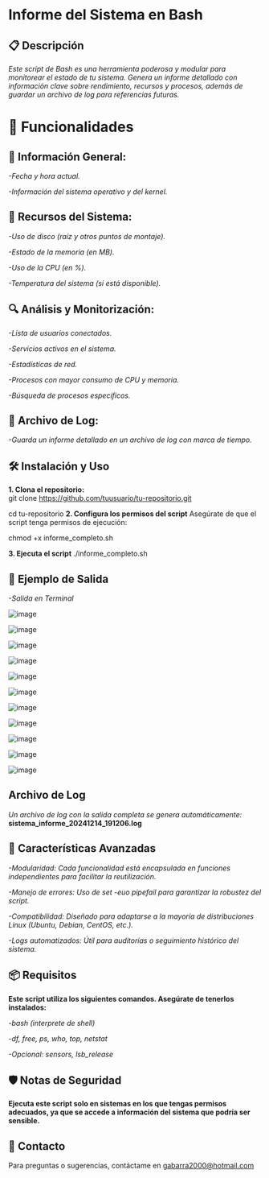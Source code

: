 # Informe del Sistema en Bash
## 📋 Descripción

*Este script de Bash es una herramienta poderosa y modular para monitorear el estado de tu sistema. Genera un informe detallado con información clave sobre rendimiento, recursos y procesos, además de guardar un archivo de log para referencias futuras.*

# 🚀 Funcionalidades

## 📅 Información General:
*-Fecha y hora actual.*

*-Información del sistema operativo y del kernel.*

## 💾 Recursos del Sistema:
*-Uso de disco (raíz y otros puntos de montaje).*

*-Estado de la memoria (en MB).*

*-Uso de la CPU (en %).*

*-Temperatura del sistema (si está disponible).*

## 🔍 Análisis y Monitorización:
*-Lista de usuarios conectados.*

*-Servicios activos en el sistema.*

*-Estadísticas de red.*

*-Procesos con mayor consumo de CPU y memoria.*

*-Búsqueda de procesos específicos.*

## 📂 Archivo de Log:
*-Guarda un informe detallado en un archivo de log con marca de tiempo.*

## 🛠️ Instalación y Uso
   
**1. Clona el repositorio:**   
   git clone https://github.com/tuusuario/tu-repositorio.git

   cd tu-repositorio
**2. Configura los permisos del script**
   Asegúrate de que el script tenga permisos de ejecución:

   chmod +x informe_completo.sh

**3. Ejecuta el script**
   ./informe_completo.sh

## 📝 Ejemplo de Salida
*-Salida en Terminal*

![image](https://github.com/user-attachments/assets/671a8c81-8eaa-4610-bbca-aadb67f92a3a)

![image](https://github.com/user-attachments/assets/af6b29fe-4b0c-4ed1-8441-a7aabe4eb0f5)

![image](https://github.com/user-attachments/assets/bcc65096-cb7f-4592-a406-184a061e9881)

![image](https://github.com/user-attachments/assets/507b86ef-3943-43b1-814a-aaf0130b4af9)

![image](https://github.com/user-attachments/assets/64a92587-5260-4bb0-9aaa-c6e2b20a3fb7)

![image](https://github.com/user-attachments/assets/ce29936a-4e97-4371-ba59-791bf1c8910a)

![image](https://github.com/user-attachments/assets/5619208b-6f72-4c2e-b294-d0f27134ac9e)

![image](https://github.com/user-attachments/assets/3ef96236-11c8-420a-b015-29b4b09e7ee2)

![image](https://github.com/user-attachments/assets/57b9d58f-7bc5-4b59-9469-6840c61bbc73)

![image](https://github.com/user-attachments/assets/a31d965e-b156-4f72-ba8a-1e3d1cb4848f)

![image](https://github.com/user-attachments/assets/4a277bb8-61b7-49b1-84bc-4baa6d7aa6d8)

## Archivo de Log
*Un archivo de log con la salida completa se genera automáticamente:*
**sistema_informe_20241214_191206.log**

## 🌟 Características Avanzadas
*-Modularidad: Cada funcionalidad está encapsulada en funciones independientes para facilitar la reutilización.*

*-Manejo de errores: Uso de set -euo pipefail para garantizar la robustez del script.*

*-Compatibilidad: Diseñado para adaptarse a la mayoría de distribuciones Linux (Ubuntu, Debian, CentOS, etc.).*

*-Logs automatizados: Útil para auditorías o seguimiento histórico del sistema.*

## 📦 Requisitos
**Este script utiliza los siguientes comandos. Asegúrate de tenerlos instalados:**

*-bash (interprete de shell)*

*-df, free, ps, who, top, netstat*

*-Opcional: sensors, lsb_release*

## 🛡️ Notas de Seguridad
**Ejecuta este script solo en sistemas en los que tengas permisos adecuados, ya que se accede a información del sistema que podría ser sensible.**

## 📧 Contacto
Para preguntas o sugerencias, contáctame en gabarra2000@hotmail.com


